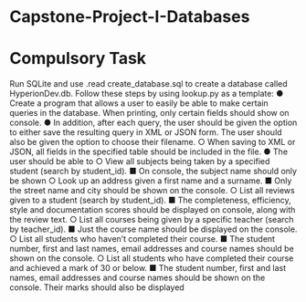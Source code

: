# Capstone-Project-I-Databases
# Compulsory Task
Run SQLite and use .read create_database.sql to create a database called
HyperionDev.db.
Follow these steps by using lookup.py as a template:
● Create a program that allows a user to easily be able to make certain queries
in the database. When printing, only certain fields should show on console.
● In addition, after each query, the user should be given the option to either
save the resulting query in XML or JSON form. The user should also be given
the option to choose their filename.
○ When saving to XML or JSON, all fields in the specified table should
be included in the file.
● The user should be able to
○ View all subjects being taken by a specified student (search by
student_id).
■ On console, the subject name should only be shown
○ Look up an address given a first name and a surname.
■ Only the street name and city should be shown on the console.
○ List all reviews given to a student (search by student_id).
■ The completeness, efficiency, style and documentation scores
should be displayed on console, along with the review text.
○ List all courses being given by a specific teacher (search by
teacher_id).
■ Just the course name should be displayed on the console.
○ List all students who haven’t completed their course.
■ The student number, first and last names, email addresses and
course names should be shown on the console.
○ List all students who have completed their course and achieved a
mark of 30 or below.
■ The student number, first and last names, email addresses and
course names should be shown on the console. Their marks
should also be displayed
